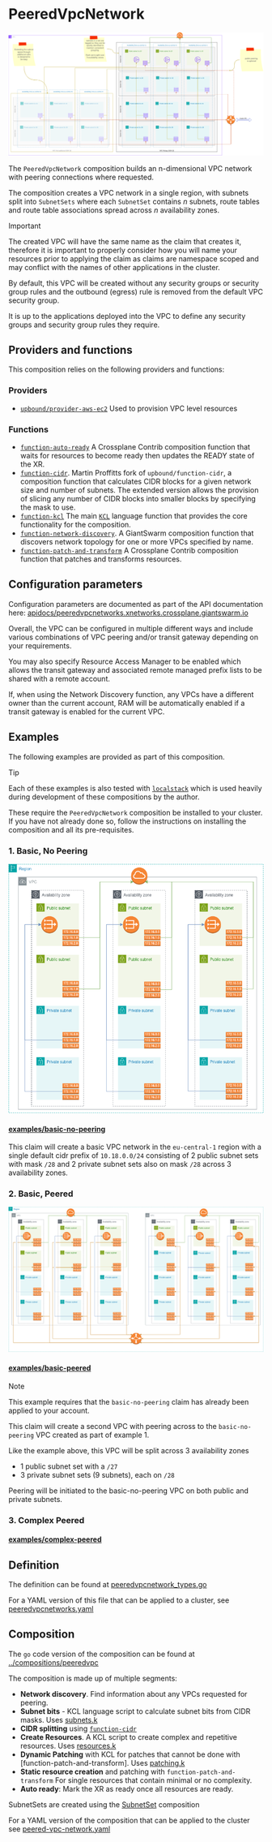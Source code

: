 # PeeredVpcNetwork

![peeredvpc](./peeredvpc.png)

The `PeeredVpcNetwork` composition builds an n-dimensional VPC network with
peering connections where requested.

The composition creates a VPC network in a single region, with subnets split
into `SubnetSets` where each `SubnetSet` contains *n* subnets, route tables and
route table associations spread across *n* availability zones.

> [!IMPORTANT]
> The created VPC will have the same name as the claim that creates it,
> therefore it is important to properly consider how you will name your
> resources prior to applying the claim as claims are namespace scoped and may
> conflict with the names of other applications in the cluster.

By default, this VPC will be created without any security groups or security
group rules and the outbound (egress) rule is removed from the default VPC
security group.

It is up to the applications deployed into the VPC to define any security groups
and security group rules they require.

## Providers and functions

This composition relies on the following providers and functions:

### Providers

- [`upbound/provider-aws-ec2`] Used to provision VPC level resources

### Functions

- [`function-auto-ready`] A Crossplane Contrib composition function that waits
  for resources to become ready then updates the READY state of the XR.
- [`function-cidr`]. Martin Proffitts fork of `upbound/function-cidr`, a
  composition function that calculates CIDR blocks for a given network size and
  number of subnets. The extended version allows the provision of slicing
  any number of CIDR blocks into smaller blocks by specifying the mask to use.
- [`function-kcl`] The main [`KCL`] language function that provides the core
  functionality for the composition.
- [`function-network-discovery`]. A GiantSwarm composition function that discovers
  network topology for one or more VPCs specified by name.
- [`function-patch-and-transform`] A Crossplane Contrib composition function that
  patches and transforms resources.

## Configuration parameters

Configuration parameters are documented as part of the API documentation here:
[apidocs/peeredvpcnetworks.xnetworks.crossplane.giantswarm.io](../../../apidocs/peeredvpcnetworks.xnetworks.crossplane.giantswarm.io.md)

Overall, the VPC can be configured in multiple different ways and include various
combinations of VPC peering and/or transit gateway depending on your requirements.

You may also specify Resource Access Manager to be enabled which allows the
transit gateway and associated remote managed prefix lists to be shared with a
remote account.

If, when using the Network Discovery function, any VPCs have a different owner
than the current account, RAM will be automatically enabled if a transit gateway
is enabled for the current VPC.

## Examples

The following examples are provided as part of this composition.

> [!TIP]
> Each of these examples is also tested with [`localstack`] which is used
> heavily during development of these compositions by the author.

These require the `PeeredVpcNetwork` composition be installed to your cluster.
If you have not already done so, follow the instructions on installing the
composition and all its pre-requisites.

### 1. Basic, No Peering

![basic-no-peering](./basic-no-peerimg.png)

#### [examples/basic-no-peering](../examples/basic-no-peering.yaml)

This claim will create a basic VPC network in the `eu-central-1` region with a
single default cidr prefix of `10.18.0.0/24` consisting of 2 public subnet sets
with mask `/28` and 2 private subnet sets also on mask `/28` across 3
availability zones.

### 2. Basic, Peered

![basic-peered](./basic-peered.png)

#### [examples/basic-peered](../examples/basic-peered.yaml)

> [!NOTE]
> This example requires that the `basic-no-peering` claim has already been applied
to your account.

This claim will create a second VPC with peering across to the `basic-no-peering`
VPC created as part of example 1.

Like the example above, this VPC will be split across 3 availability zones

- 1 public subnet set with a `/27`
- 3 private subnet sets (9 subnets), each on `/28`

Peering will be initiated to the basic-no-peering VPC on both public and private
subnets.

### 3. Complex Peered

#### [examples/complex-peered](../examples/complex-peered.yaml)

## Definition

The definition can be found at [peeredvpcnetwork_types.go](../v1alpha1/peeredvpcnetwork_types.go)

For a YAML version of this file that can be applied to a cluster, see
[peeredvpcnetworks.yaml](../package/xrds/xnetworks.crossplane.giantswarm.io_peeredvpcnetworks.yaml)

## Composition

The `go` code version of the composition can be found at
[../compositions/peeredvpc](../compositions/peeredvpc)

The composition is made up of multiple segments:

- **Network discovery**. Find information about any VPCs requested for peering.
- **Subnet bits** - KCL language script to calculate subnet bits from CIDR masks.
  Uses [subnets.k](../compositions/peeredvpc/templates/subnets.k)
- **CIDR splitting** using [`function-cidr`]
- **Create Resources**. A KCL script to create complex and repetitive resources.
  Uses [resources.k](../compositions/peeredvpc/templates/resources.k)
- **Dynamic Patching** with KCL for patches that cannot be done with
  [function-patch-and-transform].
  Uses [patching.k](../compositions/peeredvpc/templates/patching.k)
- **Static resource creation** and patching with `function-patch-and-transform`
  For single resources that contain minimal or no complexity.
- **Auto ready**: Mark the XR as ready once all resources are ready.

SubnetSets are created using the [SubnetSet] composition

For a YAML version of the composition that can be applied to the cluster see
[peered-vpc-network.yaml](../package/compositions/peered-vpc-network.yaml)

[`upbound/provider-aws-ec2`]: https://marketplace.upbound.io/providers/upbound/provider-aws-ec2
[`function-network-discovery`]: https://github.com/giantswarm/crossplane-fn-network-discovery
[`function-cidr`]: https://github.com/mproffitt/function-cidr/
[`function-kcl`]: https://github.com/crossplane-contrib/function-kcl
[`function-patch-and-transform`]: https://github.com/crossplane-contrib/function-patch-and-transform
[`function-auto-ready`]: https://github.com/crossplane-contrib/function-auto-ready
[`KCL`]: https://www.kcl-lang.io/
[SubnetSet]: ./subnetset.md
[`localstack`]: https://www.localstack.cloud/
